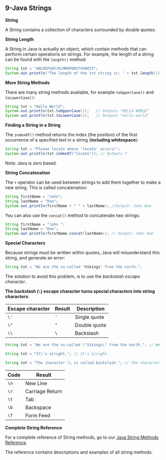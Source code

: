 ## 9-Java Strings

**String**

A String contains a collection of characters surrounded by double quotes:

**String Length**

A String in Java is actually an object, which contain methods that can perform certain operations on strings. For example, the length of a string can be found with the `length()` method:

```java
String txt = "ABCDEFGHIJKLMNOPQRSTUVWXYZ";
System.out.println("The length of the txt string is: " + txt.length()); // Outputs: The length of the txt string is: 26
```

**More String Methods**

There are many string methods available, for example `toUpperCase()` and `toLowerCase()`:

```java
String txt = "Hello World";
System.out.println(txt.toUpperCase());   // Outputs "HELLO WORLD"
System.out.println(txt.toLowerCase());   // Outputs "hello world"
```

**Finding a String in a String**

The `indexOf()` method returns the index (the position) of the first occurrence of a specified text in a string (__including whitespace__):

```java
String txt = "Please locate where 'locate' occurs!";
System.out.println(txt.indexOf("locate")); // Outputs 7
```

Note: Java is zero based.

**String Concatenation**

The `+` operator can be used between strings to add them together to make a new string. This is called concatenation:

```java
String firstName = "John";
String lastName = "Doe";
System.out.println(firstName + " " + lastName); //Output: John Doe
```

You can also use the `concat()` method to concatenate two strings:

```java
String firstName = "John ";
String lastName = "Doe";
System.out.println(firstName.concat(lastName)); // Output: John Doe
```

**Special Characters**

Because strings must be written within quotes, Java will misunderstand this string, and generate an error:

```java
String txt = "We are the so-called "Vikings" from the north.";
```

The solution to avoid this problem, is to use the _backslash escape character_.

__The backslash (`\`) escape character turns special characters into string characters__:

Escape character	|Result	|Description
--------------------|-------|------------
`\'`	|`'`	|Single quote
`\"`	|`"`	|Double quote
`\\`	|`\`	|Backslash

```java
String txt = "We are the so-called \"Vikings\" from the north."; // We are the so-called "Vikings" from the north.

String txt = "It\'s alright."; // It's alright.

String txt = "The character \\ is called backslash."; // The character \ is called backslash.
```

Code	|Result
--------|---------
`\n`	|New Line	
`\r`	|Carriage Return	
`\t`	|Tab	
`\b`	|Backspace	
`\f`	|Form Feed

**Complete String Reference**

For a complete reference of String methods, go to our [Java String Methods Reference](https://www.w3schools.com/java/java_ref_string.asp).

The reference contains descriptions and examples of all string methods.


